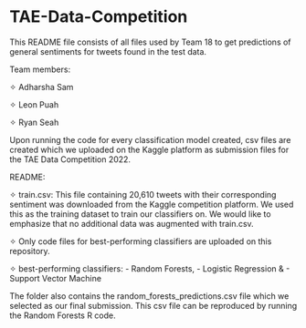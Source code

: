 # TAE-Data-Competition

This README file consists of all files used by Team 18 to get predictions of general sentiments for tweets found in the test data.

Team members:

✧ Adharsha Sam 

✧ Leon Puah  

✧ Ryan Seah  

Upon running the code for every classification model created, csv files are created which we uploaded on the Kaggle platform 
as submission files for the TAE Data Competition 2022.

README:

✧ train.csv: This file containing 20,610 tweets with their corresponding sentiment was downloaded from the Kaggle competition platform. 
We used this as the training dataset to train our classifiers on. We would like to emphasize that no additional data was augmented with 
train.csv.

✧ Only code files for best-performing classifiers are uploaded on this repository.
  
  ✧ best-performing classifiers: 
    - Random Forests,
    - Logistic Regression &
    - Support Vector Machine 

The folder also contains the random_forests_predictions.csv file which we selected as our final submission. 
This csv file can be reproduced by running the Random Forests R code.
